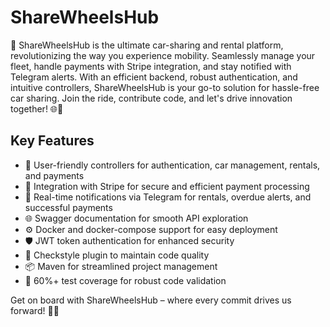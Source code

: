 # ShareWheelsHub
🚗 ShareWheelsHub is the ultimate car-sharing and rental platform, revolutionizing the way you experience mobility. Seamlessly manage your fleet, handle payments with Stripe integration, and stay notified with Telegram alerts. With an efficient backend, robust authentication, and intuitive controllers, ShareWheelsHub is your go-to solution for hassle-free car sharing. Join the ride, contribute code, and let's drive innovation together! 🌐🔧

## Key Features
- 📱 User-friendly controllers for authentication, car management, rentals, and payments
- 🚀 Integration with Stripe for secure and efficient payment processing
- 📢 Real-time notifications via Telegram for rentals, overdue alerts, and successful payments
- 🌐 Swagger documentation for smooth API exploration
- ⚙️ Docker and docker-compose support for easy deployment
- 🛡️ JWT token authentication for enhanced security
- 🚦 Checkstyle plugin to maintain code quality
- 📦 Maven for streamlined project management
- 🧪 60%+ test coverage for robust code validation

Get on board with ShareWheelsHub – where every commit drives us forward! 🚀🔑

